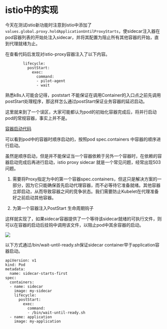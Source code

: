 # istio中的实现

今天在测试istio新功能时注意到istio中添加了`values.global.proxy.holdApplicationUntilProxyStarts`，使sidecar注入器在pod容器列表的开始处注入sidecar，并将其配置为阻止所有其他容器的开始，直到代理就绪为止。

在查看代码后发现对istio-proxy容器注入了以下内容。

```
        lifecycle:
          postStart:
            exec:
              command:
              - pilot-agent
              - wait
```

熟悉k8s人可能会记得，poststart 不能保证在调用Container的入口点之前先调用postStart处理程序，那这样怎么通过postStart保证业务容器的延迟启动。


这里就来到了一个误区，大家可能都认为pod的初始化容器完成后，将并行启动pod的常规容器，事实上并不是。

[容器启动代码](https://github.com/kubernetes/kubernetes/blob/master/pkg/kubelet/kuberuntime/kuberuntime_manager.go#L835)

可以看到pod中的容器时顺序启动的，按照pod spec.containers 中容器的顺序进行启动。

虽然是顺序启动，但是并不能保证当一个容器依赖于另外一个容器时，在依赖的容器启动完成后再进行启动，istio proxy sidecar 就是一个常见问题，经常出现503问题。


1. 需要将Proxy指定为中的第一个容器spec.containers，但这只是解决方案的一部分，因为它只能确保首先启动代理容器，而不必等待它准备就绪。其他容器立即启动，从而导致容器之间的竞争状态。我们需要防止Kubelet在代理准备好之前启动其他容器。

2. 为第一个容器注入PostStart 生命周期钩子


这样就实现了，如果sidecar容器提供了一个等待该sidecar就绪的可执行文件，则可以在容器的启动后挂钩中调用该文件，以阻止pod中其余容器的启动。

![](http://img.rocdu.top/20200827/1*doJhrU_cgrh8jq2jNrQNFA.png)

以下方式通过/bin/wait-until-ready.sh保证sidecar container早于application容器启动。

```
apiVersion: v1
kind: Pod
metadata:
  name: sidecar-starts-first
spec:
  containers:
  - name: sidecar
    image: my-sidecar
    lifecycle:
      postStart:
        exec:
          command:
          - /bin/wait-until-ready.sh
  - name: application
    image: my-application
```